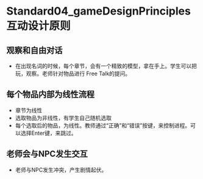 # Standard04_gameDesignPrinciples 互动设计原则## 观察和自由对话* 在出现名词的时候，每个章节，会有一个精致的模型，拿在手上。学生可以把玩，观察。老师针对物品进行Free Talk的提问。## 每个物品内部为线性流程 * 章节为线性* 选取物品为非线性，有学生自己随机选取* 每个选取后的物品，为线性。教师通过“正确”和“错误”按键，来控制进程。可以选择Enter键，来跳过。## 老师会与NPC发生交互* 老师与NPC发生冲突，产生剧情起伏。